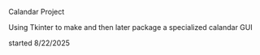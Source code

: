 Calandar Project

Using Tkinter to make and then later package a specialized calandar GUI 

started 8/22/2025
